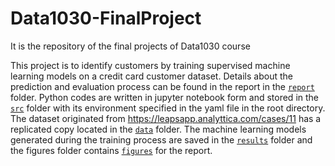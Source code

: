 # Data1030-FinalProject
It is the repository of the final projects of Data1030 course

This project is to identify customers by training supervised machine learning models on a credit card customer dataset. Details about the prediction and evaluation process can be found in the report in the [`report`](/report) folder. Python codes are written in jupyter notebook form and stored in the [`src`](/src) folder with its environment specified in the yaml file in the root directory. The dataset originated from https://leapsapp.analyttica.com/cases/11 has a replicated copy located in the [`data`](/data) folder. The machine learning models generated during the training process are saved in the [`results`](/results) folder and the figures folder contains [`figures`](/figures) for the report.

